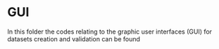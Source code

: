 # GUI
In this folder the codes relating to the graphic user interfaces (GUI) for datasets creation and validation can be found
